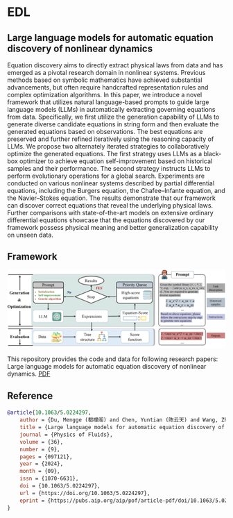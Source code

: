 # EDL
## Large language models for automatic equation discovery of nonlinear dynamics

Equation discovery aims to directly extract physical laws from data and has emerged as a pivotal research domain in nonlinear systems. Previous methods based on symbolic mathematics have achieved substantial advancements, but often require handcrafted representation rules and complex optimization algorithms. In this paper, we introduce a novel framework that utilizes natural language-based prompts to guide large language models (LLMs) in automatically extracting governing equations from data. Specifically, we first utilize the generation capability of LLMs to generate diverse candidate equations in string form and then evaluate the generated equations based on observations. The best equations are preserved and further refined iteratively using the reasoning capacity of LLMs. We propose two alternately iterated strategies to collaboratively optimize the generated equations. The first strategy uses LLMs as a black-box optimizer to achieve equation self-improvement based on historical samples and their performance. The second strategy instructs LLMs to perform evolutionary operations for a global search. Experiments are conducted on various nonlinear systems described by partial differential equations, including the Burgers equation, the Chafee–Infante equation, and the Navier–Stokes equation. The results demonstrate that our framework can discover correct equations that reveal the underlying physical laws. Further comparisons with state-of-the-art models on extensive ordinary differential equations showcase that the equations discovered by our framework possess physical meaning and better generalization capability on unseen data.



## Framework
 ![framework](./framework.png)

 This repository provides the code and data for following research papers:
Large language models for automatic equation discovery of nonlinear dynamics. [PDF](https://doi.org/10.1063/5.0224297)

## Reference
```bibtex
@article{10.1063/5.0224297,
    author = {Du, Mengge (都檬阁) and Chen, Yuntian (陈云天) and Wang, Zhongzheng (王中正) and Nie, Longfeng (聂隆锋) and Zhang, Dongxiao (张东晓)},
    title = {Large language models for automatic equation discovery of nonlinear dynamics},
    journal = {Physics of Fluids},
    volume = {36},
    number = {9},
    pages = {097121},
    year = {2024},
    month = {09},
    issn = {1070-6631},
    doi = {10.1063/5.0224297},
    url = {https://doi.org/10.1063/5.0224297},
    eprint = {https://pubs.aip.org/aip/pof/article-pdf/doi/10.1063/5.0224297/20152367/097121\_1\_5.0224297.pdf},
}

```